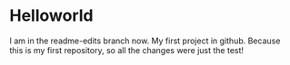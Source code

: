 # Helloworld
I am in the readme-edits branch now.
My first project in github.
Because this is my first repository, so all the changes were just the test! 

